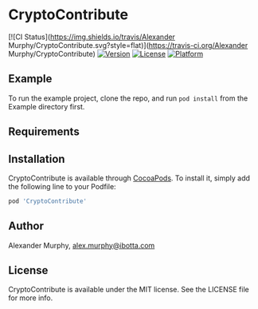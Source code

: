# CryptoContribute

[![CI Status](https://img.shields.io/travis/Alexander Murphy/CryptoContribute.svg?style=flat)](https://travis-ci.org/Alexander Murphy/CryptoContribute)
[![Version](https://img.shields.io/cocoapods/v/CryptoContribute.svg?style=flat)](https://cocoapods.org/pods/CryptoContribute)
[![License](https://img.shields.io/cocoapods/l/CryptoContribute.svg?style=flat)](https://cocoapods.org/pods/CryptoContribute)
[![Platform](https://img.shields.io/cocoapods/p/CryptoContribute.svg?style=flat)](https://cocoapods.org/pods/CryptoContribute)

## Example

To run the example project, clone the repo, and run `pod install` from the Example directory first.

## Requirements

## Installation

CryptoContribute is available through [CocoaPods](https://cocoapods.org). To install
it, simply add the following line to your Podfile:

```ruby
pod 'CryptoContribute'
```

## Author

Alexander Murphy, alex.murphy@ibotta.com

## License

CryptoContribute is available under the MIT license. See the LICENSE file for more info.
